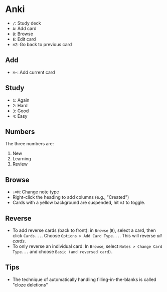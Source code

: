 # Anki

- `/`: Study deck
- `A`: Add card
- `B`: Browse
- `E`: Edit card
- `⌘Z`: Go back to previous card

## Add

- `⌘↩`: Add current card

## Study

- `1`: Again
- `2`: Hard
- `3`: Good
- `4`: Easy

## Numbers

The three numbers are:

1. New
2. Learning
3. Review

## Browse

- `⇧⌘M`: Change note type
- Right-click the heading to add columns (e.g., "Created")
- Cards with a yellow background are suspended, hit `⌘J` to toggle.

## Reverse

- To add reverse cards (back to front): in `Browse` (`B`), select a card, then click `Cards...`. Choose `Options > Add Card Type...`. This will reverse *all cards*.
- To only reverse an individual card: In `Browse`, select `Notes > Change Card Type...` and choose `Basic (and reversed card)`.

## Tips

- The technique of automatically handling filling-in-the-blanks is called "cloze deletions"
